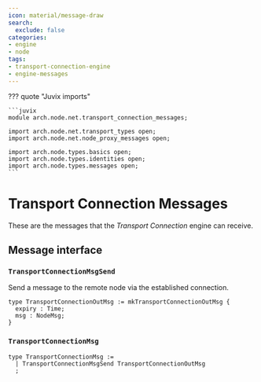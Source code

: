 ```yaml
---
icon: material/message-draw
search:
  exclude: false
categories:
- engine
- node
tags:
- transport-connection-engine
- engine-messages
---
```


??? quote "Juvix imports"

    ```juvix
    module arch.node.net.transport_connection_messages;

    import arch.node.net.transport_types open;
    import arch.node.net.node_proxy_messages open;

    import arch.node.types.basics open;
    import arch.node.types.identities open;
    import arch.node.types.messages open;
    ```

# Transport Connection Messages

These are the messages that the *Transport Connection* engine can receive.

## Message interface

### `TransportConnectionMsgSend`

Send a message to the remote node via the established connection.

<!-- --8<-- [start:TransportConnectionOutMsg] -->
```juvix
type TransportConnectionOutMsg := mkTransportConnectionOutMsg {
  expiry : Time;
  msg : NodeMsg;
}
```
<!-- --8<-- [end:TransportConnectionOutMsg] -->

### `TransportConnectionMsg`

<!-- --8<-- [start:TransportConnectionMsg] -->
```juvix
type TransportConnectionMsg :=
  | TransportConnectionMsgSend TransportConnectionOutMsg
  ;
```
<!-- --8<-- [end:TransportConnectionMsg] -->
